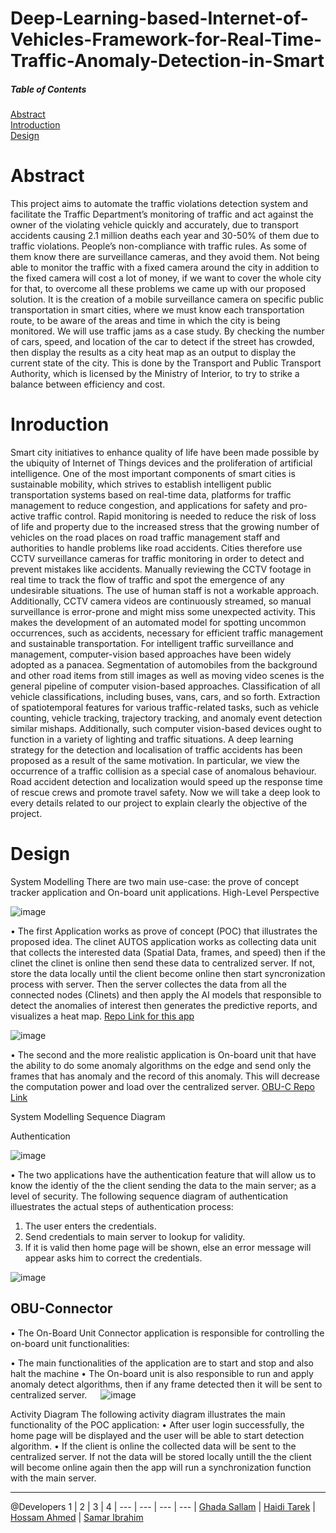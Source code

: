 # Deep-Learning-based-Internet-of-Vehicles-Framework-for-Real-Time-Traffic-Anomaly-Detection-in-Smart




##### Table of Contents  
[Abstract](#abstarct)<br>[Introduction](#inroduction)<br>[Design](#design) 


<a name="abstarct"/>

Abstract
======
This project aims to automate the traffic violations detection system and facilitate the Traffic Department’s monitoring of traffic and act against the owner of the violating vehicle quickly and accurately, due to transport accidents causing 2.1 million deaths each year and 30-50% of them due to traffic violations. People’s non-compliance with traffic rules. As some of them know there are surveillance cameras, and they avoid them. Not being able to monitor the traffic with a fixed camera around the city in addition to the fixed camera will cost a lot of money, if we want to cover the whole city for that, to overcome all these problems we came up with our proposed solution. It is the creation of a mobile surveillance camera on specific public transportation in smart cities, where we must know each transportation route, to be aware of the areas and time in which the city is being monitored. We will use traffic jams as a case study. By checking the number of cars, speed, and location of the car to detect if the street has crowded, then display the results as a city heat map as an output to display the current state of the city. This is done by the Transport and Public Transport Authority, which is licensed by the Ministry of Interior, to try to strike a balance between efficiency and cost.



<a name="inroduction"/>

Inroduction
======

Smart city initiatives to enhance quality of life have been made possible by the ubiquity of Internet of Things devices and the proliferation of artificial intelligence. One of the most important components of smart cities is sustainable mobility, which strives to establish intelligent public transportation systems based on real-time data, platforms for traffic management to reduce congestion, and applications for safety and pro-active traffic control. Rapid monitoring is needed to reduce the risk of loss of life and property due to the increased stress that the growing number of vehicles on the road places on road traffic management staff and authorities to handle problems like road accidents. Cities therefore use CCTV surveillance cameras for traffic monitoring in order to detect and prevent mistakes like accidents. Manually reviewing the CCTV footage in real time to track the flow of traffic and spot the emergence of any undesirable situations. The use of human staff is not a workable approach. Additionally, CCTV camera videos are continuously streamed, so manual surveillance is error-prone and might miss some unexpected activity. This makes the development of an automated model for spotting uncommon occurrences, such as accidents, necessary for efficient traffic management and sustainable transportation. For intelligent traffic surveillance and management, computer-vision based approaches have been widely adopted as a panacea. Segmentation of automobiles from the background and other road items from still images as well as moving video scenes is the general pipeline of computer vision-based approaches. Classification of all vehicle classifications, including buses, vans, cars, and so forth. Extraction of spatiotemporal features for various traffic-related tasks, such as vehicle counting, vehicle tracking, trajectory tracking, and anomaly event detection similar mishaps. Additionally, such computer vision-based devices ought to function in a variety of lighting and traffic situations. A deep learning strategy for the detection and localisation of traffic accidents has been proposed as a result of the same motivation. In particular, we view the occurrence of a traffic collision as a special case of anomalous behaviour. Road accident detection and localization would speed up the response time of rescue crews and promote travel safety. Now we will take a deep look to every details related to our project to explain clearly the objective of the project.

<a name="design"/>

Design
======

System Modelling
There are two main use-case: the prove of concept tracker application and On-board unit applications.
High-Level Perspective

![image](https://user-images.githubusercontent.com/33600370/179090094-75f8e326-8765-431b-9202-e72d7a725b26.png)

•	The first Application works as prove of concept (POC) that illustrates the proposed idea. The clinet AUTOS application works as collecting data unit that collects the interested data (Spatial Data, frames, and speed) then if the clinet the clinet is online then send these data to centralized server. If not, store the data locally until the client become online then start syncronization process with server. Then the server collectes the data from all the connected nodes (Clinets) and then apply the AI models that responsible to detect the anomalies of interest then generates the predictive reports, and visualizes a heat map. [Repo Link for this app]

[Repo Link for this app]: https://github.com/HossamAElsayed/Traffic-Anomaly-Detection-Mobile-App

![image](https://user-images.githubusercontent.com/33600370/179090225-d8cb0fe2-50e2-4147-9a02-5cd86e9caa9a.png)


•	The second and the more realistic application is On-board unit that have the ability to do some anomaly algorithms on the edge and send only the frames that has anomaly and the record of this anomaly. This will decrease the computation power and load over the centralized server. [OBU-C Repo Link]

[OBU-C Repo Link]: https://github.com/HossamAElsayed/OBU_Connector
	
System Modelling
Sequence Diagram 

Authentication

![image](https://user-images.githubusercontent.com/33600370/179090340-ca7a6a23-40d8-4083-83e6-910a4ee9bf7f.png)

•	The two applications have the authentication feature that will allow us to know the identiy of the the client sending the data to the main server; as a level of security. The following sequence diagram of authentication illuestrates the actual  steps of authentication process:
1.	The user enters the credentials.
2.	Send credentials to main server to lookup for validity.
3.	If it is valid then home page will be shown, else an error message will appear asks him to correct the credentials.

![image](https://user-images.githubusercontent.com/33600370/179090390-9639e699-bab1-4ba0-a256-906669b34853.png)


OBU-Connector
------
•	The On-Board Unit Connector application is responsible for controlling the on-board unit functionalities: 

•	The main functionalities of the application are to start and stop and also halt the machine 
•	The On-board unit is also responsible to run and apply anomaly detect algorithms, then if any frame detected then it will be sent to centralized server.
 
 ![image](https://user-images.githubusercontent.com/33600370/179090416-216bc509-2718-47bf-bd44-c9ec136e912a.png)

 
Activity Diagram 
The following activity diagram illustrates the main functionality of the POC application:
•	After user login successfully, the home page will be displayed and the user will be able to start detection algorithm. 
•	If the client is online the collected data will be sent to the centralized server. If not the data will be stored locally untill the the client will become online again then the app will run a synchronization function with the main server. 



___
@Developers
1 | 2 | 3 | 4 |
--- | --- | --- | --- |
[Ghada Sallam](https://github.com/g-sallam "g-sallam") | [Haidi Tarek](https://github.com/haidyta "haidyta") | [Hossam Ahmed](https://github.com/HossamAElsayed "HossamAElsayed") | [Samar Ibrahim](https://github.com/samar283 "samar283")
